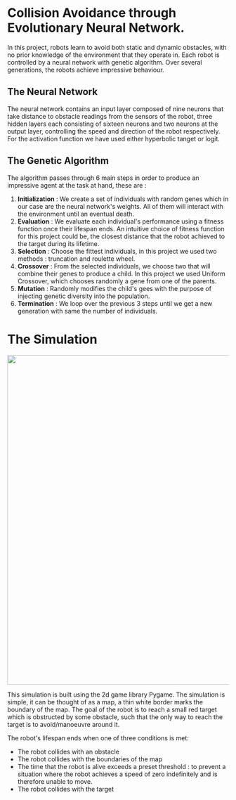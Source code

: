 # Collision Avoidance through Evolutionary Neural Network.

In this project, robots learn to avoid both static and dynamic obstacles, with no prior knowledge of the environment that they operate in. Each robot is controlled by a neural network with genetic algorithm. Over several generations, the robots achieve impressive behaviour.

## The Neural Network
The neural network contains an input layer composed of nine neurons that take distance to obstacle readings from the sensors of the robot, three hidden layers each consisting of sixteen neurons and two neurons at the output layer, controlling the speed and direction of the robot respectively.
For the activation function we have used either hyperbolic tanget or logit.

## The Genetic Algorithm
The algorithm passes through 6 main steps in order to produce an impressive agent at the task at hand, these are :
1. **Initialization** : We create a set of individuals with random genes which in our case are the neural network's weights. All of them will interact with the environment until an eventual death.
2. **Evaluation** : We evaluate each individual's performance using a fitness function once their lifespan ends. An intuitive choice of fitness function for this project could be, the closest distance that the robot achieved to the target during its lifetime.
3. **Selection** : Choose the fittest individuals, in this project we used two methods : truncation and roulette wheel.
4. **Crossover** : From the selected individuals, we choose two that will combine their genes to produce a child. In this project we used Uniform Crossover, which chooses randomly a gene from one of the parents.
5. **Mutation** : Randomly modifies the child's gees with the purpose of injecting genetic diversity into the population.
6. **Termination** :  We loop over the previous 3 steps until we get a new generation with same the number of individuals.




# The Simulation
<img src="images/demo.gif" width="750">

This simulation is built using the 2d game library Pygame. The simulation is simple, it can be thought of as a map, a thin white border marks the boundary of the map. The goal of the robot is to reach a small red target which is obstructed by some obstacle, such that the only way to reach the target is to avoid/manoeuvre around it.

The robot's lifespan ends when one of three conditions is met:
* The robot collides with an obstacle
* The robot collides with the boundaries of the map
* The time that the robot is alive exceeds a preset threshold : to prevent a situation where the robot achieves a speed of zero indefinitely and is therefore unable to move.
* The robot collides with the target









